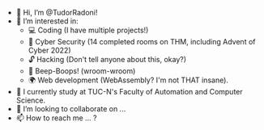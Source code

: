 - 👋 Hi, I’m @TudorRadoni!
- 👀 I’m interested in:
    - 💻 Coding (I have multiple projects!)
    - 🔐 Cyber Security (14 completed rooms on THM, including Advent of Cyber 2022)
    - 🔓 Hacking (Don't tell anyone about this, okay?)
    - 🤖 Beep-Boops! (wroom-wroom)
    - 🌍 Web development (WebAssembly? I'm not THAT insane).
- 🌱 I currently study at TUC-N's Faculty of Automation and Computer Science.
- 💞️ I’m looking to collaborate on ...
- 📫 How to reach me ... ?

<!---
TudorRadoni/TudorRadoni is a ✨ special ✨ repository because its `README.md` (this file) appears on your GitHub profile.
You can click the Preview link to take a look at your changes.
--->
